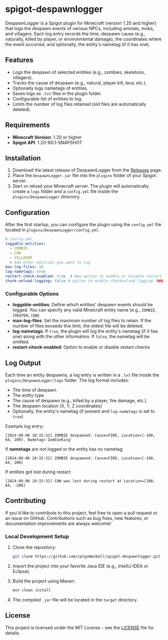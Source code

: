 # spigot-despawnlogger

DespawnLogger is a Spigot plugin for Minecraft (version 1.20 and higher) that logs the despawn events of various NPCs, including animals, mobs, and villagers. Each log entry records the time, despawn cause (e.g., naturally, killed by player, or environmental damage), the coordinates where the event occurred, and optionally, the entity's nametag (if it has one).

## Features

- Logs the despawn of selected entities (e.g., zombies, skeletons, villagers).
- Tracks the cause of despawn (e.g., natural, player kill, lava, etc.).
- Optionally logs nametags of entities.
- Saves logs as `.txt` files in the plugin folder.
- Configurable list of entities to log.
- Limits the number of log files retained (old files are automatically deleted).

## Requirements

- **Minecraft Version**: 1.20 or higher
- **Spigot API**: 1.20-R0.1-SNAPSHOT

## Installation

1. Download the latest release of DespawnLogger from the [Releases](https://github.com/yourusername/DespawnLogger/releases) page.
2. Place the `DespawnLogger.jar` file into the `plugins` folder of your Spigot server.
3. Start or reload your Minecraft server. The plugin will automatically create a `logs` folder and a `config.yml` file inside the `plugins/DespawnLogger` directory.

## Configuration

After the first startup, you can configure the plugin using the `config.yml` file located in `plugins/DespawnLogger/config.yml`.

```yaml
# config.yml
loggable-entities:
  - ZOMBIE
  - COW
  - VILLAGER
  # Add other entities you want to log
max-log-files: 10
log-nametags: true
restart-check-enabled: true  # New option to enable or disable restart checks
chunk-unload-logging: false # option to enable chuckunload logging (WARNING: it will spam the logs)
```

### Configurable Options

- **loggable-entities**: Define which entities' despawn events should be logged. You can specify any valid Minecraft entity name (e.g., `ZOMBIE`, `CREEPER`, `COW`).
- **max-log-files**: Set the maximum number of log files to retain. If the number of files exceeds this limit, the oldest file will be deleted.
- **log-nametags**: If `true`, the plugin will log the entity's nametag (if it has one) along with the other information. If `false`, the nametag will be omitted.
- **restart-check-enabled**: Option to enable or disable restart checks

## Log Output

Each time an entity despawns, a log entry is written in a `.txt` file inside the `plugins/DespawnLogger/logs` folder. The log format includes:

- The time of despawn
- The entity type
- The cause of despawn (e.g., killed by a player, fire damage, etc.)
- The despawn location (X, Y, Z coordinates)
- Optionally, the entity's nametag (if present and `log-nametags` is set to `true`)

Example log entry:

```
[2024-09-06 10:15:32] ZOMBIE despawned: Cause=FIRE, Location=[-100, 64, 200], Nametag='ZombieKing'
```

If **nametags** are not logged or the entity has no nametag:

```
[2024-09-06 10:15:32] ZOMBIE despawned: Cause=FIRE, Location=[-100, 64, 200]
```

If entities got lost during restart:

```
[2024-09-06 10:15:32] COW was lost during restart at Location=[100, 64, -200]
```

## Contributing

If you'd like to contribute to this project, feel free to open a pull request or an issue on GitHub. Contributions such as bug fixes, new features, or documentation improvements are always welcome!

### Local Development Setup

1. Clone the repository:
   ```bash
   git clone https://github.com/cptgummiball/spigot-despawnlogger.git
   ```

2. Import the project into your favorite Java IDE (e.g., IntelliJ IDEA or Eclipse).

3. Build the project using Maven:
   ```bash
   mvn clean install
   ```

4. The compiled `.jar` file will be located in the `target` directory.

## License

This project is licensed under the MIT License - see the [LICENSE](LICENSE) file for details.
